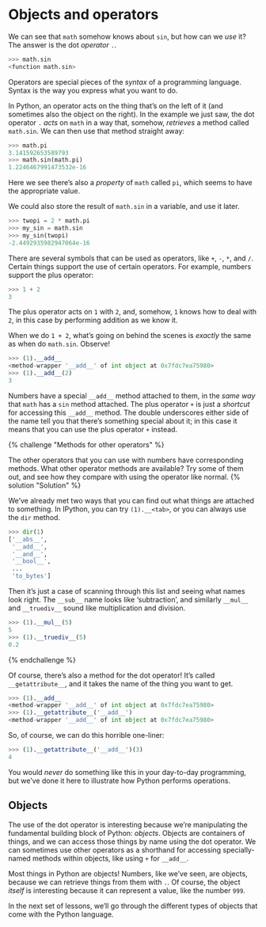 # Objects and operators

We can see that `math` somehow knows about `sin`, but how can we _use_ it? The 
answer is the dot _operator_ `.`.

```python
>>> math.sin
<function math.sin>
```

Operators are special pieces of the _syntax_ of a programming language.
Syntax is the way you express what you want to do.

In Python, an operator acts on the thing that’s on the left of it (and sometimes also the object on the right). In the example we just saw, the dot operator `.` _acts_ on 
`math` in a way that, somehow, _retrieves_ a method called `math.sin`. We can 
then use that method straight away:

```python
>>> math.pi
3.141592653589793
>>> math.sin(math.pi)
1.2246467991473532e-16
```

Here we see there’s also a _property_ of `math` called `pi`, which seems to 
have the appropriate value.

We could also store the result of `math.sin` in a variable, and use it later.

```python
>>> twopi = 2 * math.pi
>>> my_sin = math.sin
>>> my_sin(twopi)
-2.4492935982947064e-16
```

There are several symbols that can be used as operators, like `+`, `-`, `*`, 
and `/`. Certain things support the use of certain operators. For example, 
numbers support the plus operator:

```python
>>> 1 + 2
3
```

The plus operator acts on `1` with `2`, and, somehow, `1` knows how to deal 
with `2`, in this case by performing addition as we know it.

When we do `1 + 2`, what’s going on behind the scenes is _exactly_ the same as 
when do `math.sin`. Observe!

```python
>>> (1).__add__
<method-wrapper '__add__' of int object at 0x7fdc7ea75980>
>>> (1).__add__(2)
3
```

Numbers have a special `__add__` method attached to them, in the _same way_ 
that `math` has a `sin` method attached. The plus operator `+` is just a 
_shortcut_ for accessing this `__add__` method. The double underscores either 
side of the name tell you that there’s something special about it; in this case 
it means that you can use the plus operator `+` instead.

{% challenge "Methods for other operators" %}

The other operators that you can use with numbers have corresponding methods. 
What other operator methods are available? Try some of them out, and see how 
they compare with using the operator like normal.
{% solution "Solution" %}

We’ve already met two ways that you can find out what things are attached to 
something. In IPython, you can try `(1).__<tab>`, or you can always use the 
`dir` method.

```python
>>> dir(1)
['__abs__',
 '__add__',
 '__and__',
 '__bool__',
 ...
 'to_bytes']
```

Then it’s just a case of scanning through this list and seeing what names look 
right. The `__sub__` name looks like ‘subtraction’, and similarly `__mul__` and 
`__truediv__` sound like multiplication and division.

```python
>>> (1).__mul__(5)
5
>>> (1).__truediv__(5)
0.2
```

{% endchallenge %}

Of course, there’s also a method for the dot operator! It’s called 
`__getattribute__`, and it takes the name of the thing you want to get.

```python
>>> (1).__add__
<method-wrapper '__add__' of int object at 0x7fdc7ea75980>
>>> (1).__getattribute__('__add__')
<method-wrapper '__add__' of int object at 0x7fdc7ea75980>
```

So, of course, we can do this horrible one-liner:

```python
>>> (1).__getattribute__('__add__')(3)
4
```

You would _never_ do something like this in your day-to-day programming, but 
we’ve done it here to illustrate how Python performs operations.

## Objects

The use of the dot operator is interesting because we’re manipulating the 
fundamental building block of Python: _objects_. Objects are containers of 
things, and we can access those things by name using the dot operator.
We can sometimes use other operators as a shorthand for accessing 
specially-named methods within objects, like using `+` for `__add__`.

Most things in Python are objects! Numbers, like we’ve seen, are objects, 
because we can retrieve things from them with `.`.  Of course, the object 
_itself_ is interesting because it can represent a value, like the number 
`999`.

In the next set of lessons, we’ll go through the different types of objects 
that come with the Python language.
